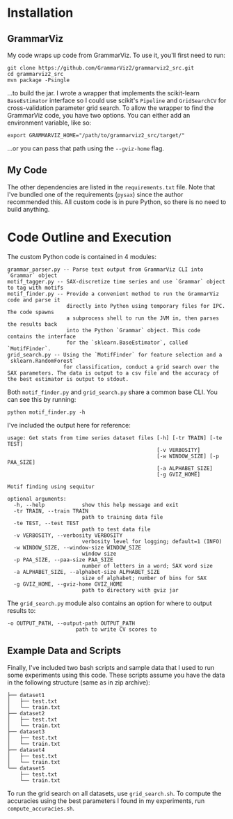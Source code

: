 # Installation

## GrammarViz

My code wraps up code from GrammarViz. To use it, you'll first need to run:

    git clone https://github.com/GrammarViz2/grammarviz2_src.git
    cd grammarviz2_src
    mvn package -Psingle

...to build the jar. I wrote a wrapper that implements the scikit-learn
`BaseEstimator` interface so I could use scikit's `Pipeline` and `GridSearchCV`
for cross-validation parameter grid search. To allow the wrapper to find the
GrammarViz code, you have two options. You can either add an environment
variable, like so:

    export GRAMMARVIZ_HOME="/path/to/grammarviz2_src/target/"

...or you can pass that path using the `--gviz-home` flag.

## My Code

The other dependencies are listed in the `requirements.txt` file. Note that
I've bundled one of the requirements (`pysax`) since the author recommended
this. All custom code is in pure Python, so there is no need to build anything.

# Code Outline and Execution

The custom Python code is contained in 4 modules:

    grammar_parser.py -- Parse text output from GrammarViz CLI into `Grammar` object
    motif_tagger.py -- SAX-discretize time series and use `Grammar` object to tag with motifs
    motif_finder.py -- Provide a convenient method to run the GrammarViz code and parse it
                       directly into Python using temporary files for IPC. The code spawns
                       a subprocess shell to run the JVM in, then parses the results back
                       into the Python `Grammar` object. This code contains the interface
                       for the `sklearn.BaseEstimator`, called `MotifFinder`.
    grid_search.py -- Using the `MotifFinder` for feature selection and a `sklearn.RandomForest`
                      for classification, conduct a grid search over the SAX parameters. The data is output to a csv file and the accuracy of the best estimator is output to stdout.

Both `motif_finder.py` and `grid_search.py` share a common base CLI.
You can see this by running:

    python motif_finder.py -h

I've included the output here for reference:

	usage: Get stats from time series dataset files [-h] [-tr TRAIN] [-te TEST]
													[-v VERBOSITY]
													[-w WINDOW_SIZE] [-p PAA_SIZE]
													[-a ALPHABET_SIZE]
													[-g GVIZ_HOME]

	Motif finding using sequitur

	optional arguments:
	  -h, --help            show this help message and exit
	  -tr TRAIN, --train TRAIN
							path to training data file
	  -te TEST, --test TEST
							path to test data file
	  -v VERBOSITY, --verbosity VERBOSITY
							verbosity level for logging; default=1 (INFO)
	  -w WINDOW_SIZE, --window-size WINDOW_SIZE
							window size
	  -p PAA_SIZE, --paa-size PAA_SIZE
							number of letters in a word; SAX word size
	  -a ALPHABET_SIZE, --alphabet-size ALPHABET_SIZE
							size of alphabet; number of bins for SAX
	  -g GVIZ_HOME, --gviz-home GVIZ_HOME
							path to directory with gviz jar

The `grid_search.py` module also contains an option for where to output results to:

    -o OUTPUT_PATH, --output-path OUTPUT_PATH
                          path to write CV scores to

## Example Data and Scripts

Finally, I've included two bash scripts and sample data that I used to run some
experiments using this code. These scripts assume you have the data in the
following structure (same as in zip archive):

    ├── dataset1
    │   ├── test.txt
    │   └── train.txt
    ├── dataset2
    │   ├── test.txt
    │   └── train.txt
    ├── dataset3
    │   ├── test.txt
    │   └── train.txt
    ├── dataset4
    │   ├── test.txt
    │   └── train.txt
    └── dataset5
        ├── test.txt
        └── train.txt

To run the grid search on all datasets, use `grid_search.sh`. To compute the
accuracies using the best parameters I found in my experiments, run
`compute_accuracies.sh`.

